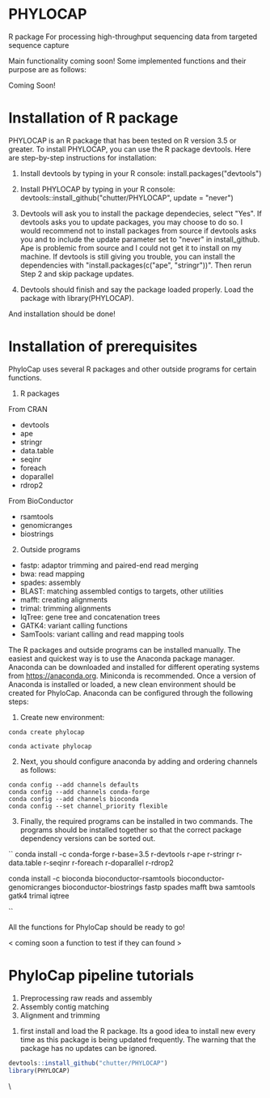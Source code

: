 # PHYLOCAP

R package For processing high-throughput sequencing data from targeted sequence capture

Main functionality coming soon! Some implemented functions and their purpose are as follows: 

Coming Soon!

# Installation of R package

PHYLOCAP is an R package that has been tested on R version 3.5 or greater. To install PHYLOCAP, you can use the R package devtools. Here are step-by-step instructions for installation:

1) Install devtools by typing in your R console: install.packages("devtools")

2) Install PHYLOCAP by typing in your R console: devtools::install_github("chutter/PHYLOCAP", update = "never")

3) Devtools will ask you to install the package dependecies, select "Yes". If devtools asks you to update packages, you may choose to do so. I would recommend not to install packages from source if devtools asks you and to include the update parameter set to "never" in install_github. Ape is problemic from source and I could not get it to install on my machine. If devtools is still giving you trouble, you can install the dependencies with "install.packages(c("ape", "stringr"))". Then rerun Step 2 and skip package updates. 

4) Devtools should finish and say the package loaded properly. Load the package with library(PHYLOCAP). 

And installation should be done! 


# Installation of prerequisites 

PhyloCap uses several R packages and other outside programs for certain functions. 

1. R packages

From CRAN
- devtools
- ape
- stringr
- data.table
- seqinr
- foreach
- doparallel
- rdrop2

From BioConductor
- rsamtools
- genomicranges
- biostrings

2. Outside programs

- fastp: adaptor trimming and paired-end read merging
- bwa: read mapping
- spades: assembly
- BLAST: matching assembled contigs to targets, other utilities
- mafft: creating alignments
- trimal: trimming alignments
- IqTree: gene tree and concatenation trees
- GATK4: variant calling functions
- SamTools: variant calling and read mapping tools

The R packages and outside programs can be installed manually. The easiest and quickest way is to use the Anaconda package manager. Anaconda can be downloaded and installed for different operating systems from https://anaconda.org. Miniconda is recommended. Once a version of Anaconda is installed or loaded, a new clean environment should be created for PhyloCap. Anaconda can be configured through the following steps: 

1. Create new environment:

```
conda create phylocap

conda activate phylocap
```


2. Next, you should configure anaconda by adding and ordering channels as follows:

```
conda config --add channels defaults
conda config --add channels conda-forge
conda config --add channels bioconda
conda config --set channel_priority flexible
```


3. Finally, the required programs can be installed in two commands. The programs should be installed together so that the correct package dependency versions can be sorted out. 

``
conda install -c conda-forge r-base=3.5 r-devtools r-ape r-stringr r-data.table r-seqinr r-foreach r-doparallel r-rdrop2

conda install -c bioconda bioconductor-rsamtools bioconductor-genomicranges bioconductor-biostrings fastp spades mafft bwa samtools gatk4 trimal iqtree

``

All the functions for PhyloCap should be ready to go! 

< coming soon a function to test if they can found >


# PhyloCap pipeline tutorials 

1. Preprocessing raw reads and assembly 
2. Assembly contig matching 
3. Alignment and trimming 





1) first install and load the R package. Its a good idea to install new every time as this package is being updated frequently. The warning that the package has no updates can be ignored. 

```r
devtools::install_github("chutter/PHYLOCAP")
library(PHYLOCAP)

```
\
